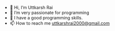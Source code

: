 - 👋 Hi, I’m Uttkarsh Rai
- 👀 I’m very passionate for programming
- 🌱 I have a good programming skills.
- 📫 How to reach me uttkarshrai2000@gmail.com

<!---
UttkarshRai2000/UttkarshRai2000 is a ✨ special ✨ repository because its `README.md` (this file) appears on your GitHub profile.
You can click the Preview link to take a look at your changes.
--->
